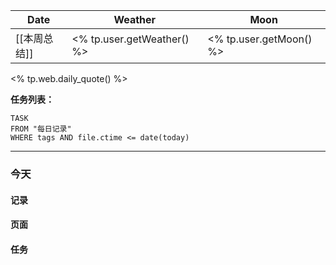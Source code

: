 | Date | Weather | Moon |
| -- | -- | --  |
| [[本周总结]] | <% tp.user.getWeather() %> | <% tp.user.getMoon() %> |

<% tp.web.daily_quote() %>

**任务列表：**
```dataview
TASK
FROM "每日记录"
WHERE tags AND file.ctime <= date(today)
```

---

### 今天

#### 记录

#### 页面

#### 任务
